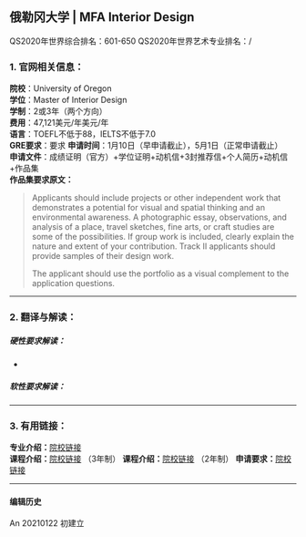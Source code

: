 ## 俄勒冈大学 | MFA Interior Design

QS2020年世界综合排名：601-650
QS2020年世界艺术专业排名：/


### 1. 官网相关信息：

**院校**：University of Oregon  
**学位**：Master of Interior Design  
**学制**：2或3年（两个方向）  
**费用**：47,121美元/年美元/年  
**语言**：TOEFL不低于88，IELTS不低于7.0  
**GRE要求**：要求
**申请时间**：1月10日（早申请截止），5月1日（正常申请截止）  
**申请文件**：成绩证明（官方）+学位证明+动机信+3封推荐信+个人简历+动机信+作品集  
**作品集要求原文：**   
> Applicants should include projects or other independent work that demonstrates a potential for visual and spatial thinking and an environmental awareness. A photographic essay, observations, and analysis of a place, travel sketches, fine arts, or craft studies are some of the possibilities. If group work is included, clearly explain the nature and extent of your contribution. Track II applicants should provide samples of their design work.
>
> The applicant should use the portfolio as a visual complement to the application questions.





---


### 2. 翻译与解读：

##### 硬性要求解读：
-



##### 软性要求解读：


---


### 3. 有用链接：

**专业介绍：**[院校链接](https://www.cla.purdue.edu/academic/rueffschool/ad/interior/graduate_program.html)  
**课程介绍：**[院校链接](https://archenvironment.uoregon.edu/interior-architecture/graduate/miarch1) （3年制）
**课程介绍：**[院校链接](https://archenvironment.uoregon.edu/interior-architecture/graduate/miarch2) （2年制）
**申请要求：**[院校链接](https://archenvironment.uoregon.edu/interior-architecture/apply/miarch)



---


#### 编辑历史

An 20210122 初建立
